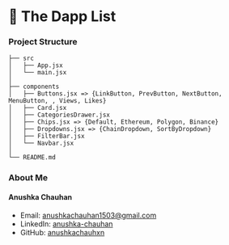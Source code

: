 # 🦉 The Dapp List

### Project Structure

```
├── src
│   ├── App.jsx
│   └── main.jsx
│
├── components
│   ├── Buttons.jsx => {LinkButton, PrevButton, NextButton, MenuButton, , Views, Likes}
│   ├── Card.jsx
│   ├── CategoriesDrawer.jsx
│   ├── Chips.jsx => {Default, Ethereum, Polygon, Binance}
│   ├── Dropdowns.jsx => {ChainDropdown, SortByDropdown}
│   ├── FilterBar.jsx
│   └── Navbar.jsx
│
└── README.md
```

### About Me

#### Anushka Chauhan

- Email: anushkachauhan1503@gmail.com
- LinkedIn: [anushka-chauhan](https://www.linkedin.com/in/anushka-chauhan/)
- GitHub: [anushkachauhxn](https://github.com/anushkachauhxn)
